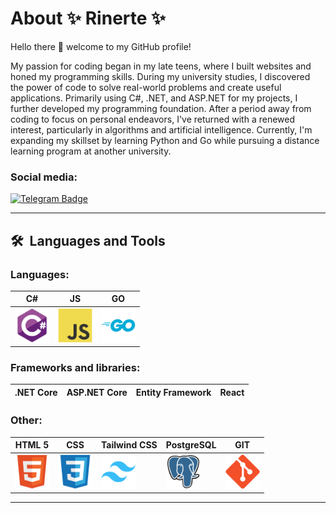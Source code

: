 # About ✨ Rinerte ✨

Hello there 👋 welcome to my GitHub profile!

My passion for coding began in my late teens, where I built websites and honed my programming skills. During my university studies, I discovered the power of code to solve real-world problems and create useful applications. Primarily using C#, .NET, and ASP.NET for my projects, I further developed my programming foundation. After a period away from coding to focus on personal endeavors, I've returned with a renewed interest, particularly in algorithms and artificial intelligence. Currently, I'm expanding my skillset by learning Python and Go while pursuing a distance learning program at another university.

### Social media:
[![Telegram Badge](https://img.shields.io/badge/Telegram-blue?style=for-the-badge&logo=telegram&logoColor=white)](https://t.me/rinerte)

---
## 🛠️ &nbsp;Languages and Tools

### Languages:
|C#|JS|GO|
|----------|----------|----------|
|  <img src="https://github.com/devicons/devicon/blob/master/icons/csharp/csharp-original.svg" title="C#"  alt="C#" width="55" height="55"/> |  <img src="https://github.com/devicons/devicon/blob/master/icons/javascript/javascript-original.svg" title="JavaScript" alt="JavaScript" width="55" height="55"/> |  <img src="https://github.com/devicons/devicon/blob/master/icons/go/go-original-wordmark.svg" title="GO" alt="GO" width="55" height="55"/>| 

### Frameworks and libraries:

| .NET Core | ASP.NET Core | Entity Framework | React |
|----------|----------|----------|----------|

### Other:
| HTML 5 | CSS | Tailwind CSS | PostgreSQL | GIT |
|----------|----------|----------|----------|----------|
|<img src="https://github.com/devicons/devicon/blob/master/icons/html5/html5-original.svg" title="HTML5" alt="HTML5" width="55" height="55"/>|<img src="https://github.com/devicons/devicon/blob/master/icons/css3/css3-original.svg" title="CSS" alt="CSS" width="55" height="55"/>|<img src="https://github.com/devicons/devicon/blob/master/icons/tailwindcss/tailwindcss-original.svg" title="Tailwind" alt="Tailwind" width="55" height="55"/>|<img src="https://github.com/devicons/devicon/blob/master/icons/postgresql/postgresql-original.svg" title="PostgreSQL" alt="PostgreSQL" width="55" height="55"/>|<img src="https://github.com/devicons/devicon/blob/master/icons/git/git-original.svg" title="Git" alt="Git"  width="55" height="55"/>|

---
